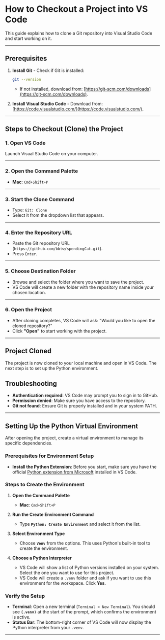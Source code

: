 # How to Checkout a Project into VS Code
This guide explains how to clone a Git repository into Visual Studio Code and start working on it.

---

## Prerequisites
1. **Install Git** - Check if Git is installed:  
     ```bash
     git --version
     ```
   - If not installed, download from: [https://git-scm.com/downloads](https://git-scm.com/downloads).

2. **Install Visual Studio Code** - Download from: [https://code.visualstudio.com/](https://code.visualstudio.com/).

---

## Steps to Checkout (Clone) the Project

### 1. Open VS Code
Launch Visual Studio Code on your computer.

---

### 2. Open the Command Palette
- **Mac**: `Cmd+Shift+P`

---

### 3. Start the Clone Command
- Type: `Git: Clone`
- Select it from the dropdown list that appears.

---

### 4. Enter the Repository URL
- Paste the Git repository URL (`https://github.com/bbtw/spendingCat.git`).
- Press `Enter`.

---

### 5. Choose Destination Folder
- Browse and select the folder where you want to save the project.
- VS Code will create a new folder with the repository name inside your chosen location.

---

### 6. Open the Project
- After cloning completes, VS Code will ask: "Would you like to open the cloned repository?"
- Click **"Open"** to start working with the project.

---

## Project Cloned
The project is now cloned to your local machine and open in VS Code. The next step is to set up the Python environment.

## Troubleshooting
- **Authentication required**: VS Code may prompt you to sign in to GitHub.
- **Permission denied**: Make sure you have access to the repository.
- **Git not found**: Ensure Git is properly installed and in your system PATH.

---

## Setting Up the Python Virtual Environment
After opening the project, create a virtual environment to manage its specific dependencies.

### Prerequisites for Environment Setup
- **Install the Python Extension**: Before you start, make sure you have the official 
[Python extension from Microsoft](https://marketplace.visualstudio.com/items?itemName=ms-python.python) installed in VS Code.

### Steps to Create the Environment
1.  **Open the Command Palette**
    - **Mac**: `Cmd+Shift+P`

2.  **Run the Create Environment Command**
    - Type **`Python: Create Environment`** and select it from the list.

3.  **Select Environment Type**
    - Choose **`Venv`** from the options. This uses Python's built-in tool to create the environment.

4.  **Choose a Python Interpreter**
    - VS Code will show a list of Python versions installed on your system. Select the one you want to use for this project.
    - VS Code will create a `.venv` folder and ask if you want to use this environment for the workspace. Click **Yes**.

### Verify the Setup
- **Terminal**: Open a new terminal (`Terminal > New Terminal`). You should see **`(.venv)`** at the start of the prompt, which confirms the environment is active.
- **Status Bar**: The bottom-right corner of VS Code will now display the Python interpreter from your `.venv`.

---

